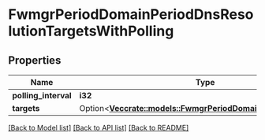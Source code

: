 # FwmgrPeriodDomainPeriodDnsResolutionTargetsWithPolling

## Properties

Name | Type | Description | Notes
------------ | ------------- | ------------- | -------------
**polling_interval** | **i32** |  | 
**targets** | Option<[**Vec<crate::models::FwmgrPeriodDomainPeriodDnsTarget>**](fwmgr.domain.DNSTarget.md)> |  | [optional]

[[Back to Model list]](../README.md#documentation-for-models) [[Back to API list]](../README.md#documentation-for-api-endpoints) [[Back to README]](../README.md)


